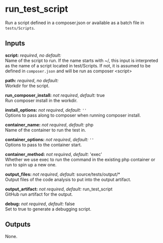 # run_test_script

Run a script defined in a composer.json or available as a batch file in
`tests/Scripts`.

## Inputs

**script:** *required*, *no default:*  
Name of the script to run. If the name starts with ~/, this input is interpreted
as the name of a script located in test/Scripts. If not, it is assumed to be
defined in `composer.json` and will be run as composer \<script\>

**path:** *required*, *no default:*  
Workdir for the script.

**run_composer_install:** *not required*, *default:* true  
Run composer install in the workdir.

**install_options:** *not required*, *default:* `''`  
Options to pass along to composer when running composer install.

**container_name:** *not required*, *default:* php  
Name of the container to run the test in.

**container_options:** *not required*, *default:* `''`  
Options to pass to the container start.

**container_method:** *not required*, *default*: 'exec'  
Whether we use exec to run the command in the existing php container or run to
spin up a new one.

**output_files:** *not required*, *default:* source/tests/output/*  
Output files of the code analysis to put into the output artifact.

**output_artifact:** *not required*, *default:* run_test_script  
GitHub run artifact for the output.

**debug:** *not required*, *default:* false  
Set to true to generate a debugging script.

## Outputs

None.
